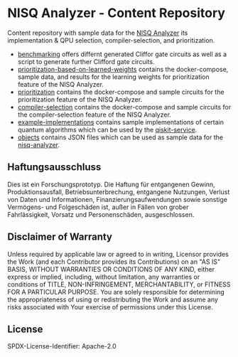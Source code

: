 # NISQ Analyzer - Content Repository

Content repository with sample data for the [NISQ Analyzer](https://github.com/UST-QuAntiL/nisq-analyzer/) its implementation & QPU selection, compiler-selection, and prioritization.

+ [benchmarking](/benchmarking) offers differnt generated Cliffor gate circuits as well as a script to generate further Clifford gate circuits.
+ [prioritization-based-on-learned-weights](/prioritization-based-on-learned-weights) contains the docker-compose, sample data, and results for the learning weights for prioritization feature of the NISQ Analyzer.
+ [prioritization](/prioritization) contains the docker-compose and sample circuits for the prioritization feature of the NISQ Analyzer.
+ [compiler-selection](/compiler-selection) contains the docker-compose and sample circuits for the compiler-selection feature of the NISQ Analyzer.
+ [example-implementations](/example-implementations) contains sample implementations of certain quantum algorithms which can be used by the [qiskit-service](https://github.com/UST-QuAntiL/qiskit-service/).  
+ [objects](/objects) contains JSON files which can be used as sample data for the [nisq-analyzer](https://github.com/UST-QuAntiL/nisq-analyzer/).

## Haftungsausschluss

Dies ist ein Forschungsprototyp.
Die Haftung für entgangenen Gewinn, Produktionsausfall, Betriebsunterbrechung, entgangene Nutzungen, Verlust von Daten und Informationen, Finanzierungsaufwendungen sowie sonstige Vermögens- und Folgeschäden ist, außer in Fällen von grober Fahrlässigkeit, Vorsatz und Personenschäden, ausgeschlossen.

## Disclaimer of Warranty

Unless required by applicable law or agreed to in writing, Licensor provides the Work (and each Contributor provides its Contributions) on an "AS IS" BASIS, WITHOUT WARRANTIES OR CONDITIONS OF ANY KIND, either express or implied, including, without limitation, any warranties or conditions of TITLE, NON-INFRINGEMENT, MERCHANTABILITY, or FITNESS FOR A PARTICULAR PURPOSE.
You are solely responsible for determining the appropriateness of using or redistributing the Work and assume any risks associated with Your exercise of permissions under this License.

## License

SPDX-License-Identifier: Apache-2.0
